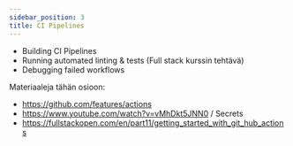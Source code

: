 ```yaml
---
sidebar_position: 3
title: CI Pipelines
---
```


- Building CI Pipelines
- Running automated linting & tests (Full stack kurssin tehtävä)
- Debugging failed workflows

Materiaaleja tähän osioon:
- https://github.com/features/actions
- https://www.youtube.com/watch?v=vMhDkt5JNN0 / Secrets
- https://fullstackopen.com/en/part11/getting_started_with_git_hub_actions
